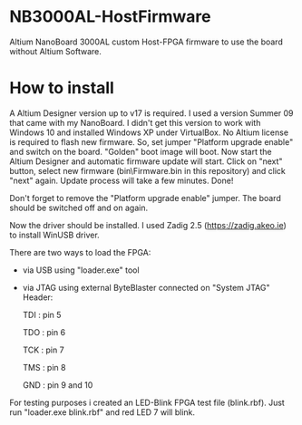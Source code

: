 # NB3000AL-HostFirmware
Altium NanoBoard 3000AL custom Host-FPGA firmware to use the board without Altium Software.

# How to install
A Altium Designer version up to v17 is required. I used a version Summer 09 that came with my NanoBoard. 
I didn't get this version to work with Windows 10 and installed Windows XP under VirtualBox.
No Altium license is required to flash new firmware.
So, set jumper "Platform upgrade enable" and switch on the board. "Golden" boot image will boot.
Now start the Altium Designer and automatic firmware update will start.
Click on "next" button, select new firmware (bin\Firmware.bin in this repository) and click "next" again.
Update process will take a few minutes. Done!

Don't forget to remove the "Platform upgrade enable" jumper. The board should be switched off and on again.

Now the driver should be installed. I used Zadig 2.5 (https://zadig.akeo.ie) to install WinUSB driver.

There are two ways to load the FPGA:
- via USB using "loader.exe" tool
- via JTAG using external ByteBlaster connected on "System JTAG" Header:
  
  TDI : pin 5
  
  TDO : pin 6
  
  TCK : pin 7
  
  TMS : pin 8
  
  GND : pin 9 and 10

For testing purposes i created an LED-Blink FPGA test file (blink.rbf). Just run "loader.exe blink.rbf" and red LED 7 will blink.
